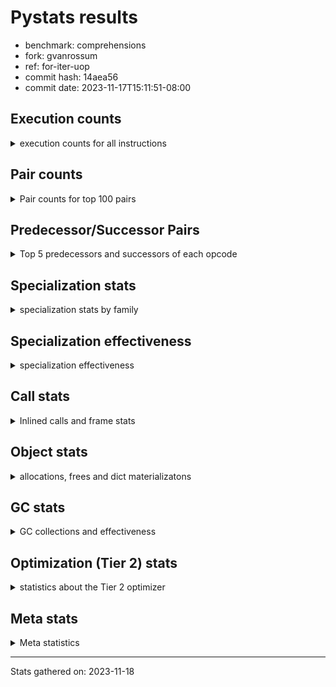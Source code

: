 
# Pystats results

- benchmark: comprehensions
- fork: gvanrossum
- ref: for-iter-uop
- commit hash: 14aea56
- commit date: 2023-11-17T15:11:51-08:00

## Execution counts

<details>
<summary> execution counts for all instructions </summary>

|Name | Count | Self | Cumulative | Miss ratio | 
|---|---:|---:|---:|---:|
| LOAD_FAST | 36,711,780 | 11.1% | 11.1% |  |
| ENTER_EXECUTOR | 36,374,720 | 11.0% | 22.2% |  |
| LOAD_ATTR_INSTANCE_VALUE | 26,217,740 | 8.0% | 30.2% |  |
| FOR_ITER_LIST | 15,734,920 | 4.8% | 34.9% |  |
| POP_JUMP_IF_TRUE | 15,401,140 | 4.7% | 39.6% |  |
| POP_JUMP_IF_FALSE | 14,418,020 | 4.4% | 44.0% |  |
| POP_TOP | 12,780,440 | 3.9% | 47.9% |  |
| RETURN_VALUE | 12,454,300 | 3.8% | 51.7% |  |
| LIST_APPEND | 12,453,660 | 3.8% | 55.4% |  |
| RESUME_CHECK | 11,145,000 | 3.4% | 58.8% |  |
| STORE_FAST | 10,167,680 | 3.1% | 61.9% |  |
| SWAP | 10,160,320 | 3.1% | 65.0% |  |
| INTERPRETER_EXIT | 9,830,700 | 3.0% | 68.0% |  |
| TO_BOOL_ALWAYS_TRUE | 9,571,180 | 2.9% | 70.9% | 38.5% |
| YIELD_VALUE | 9,503,200 | 2.9% | 73.8% |  |
| STORE_FAST_LOAD_FAST | 7,212,360 | 2.2% | 76.0% |  |
| LOAD_FAST_LOAD_FAST | 6,571,200 | 2.0% | 78.0% |  |
| BINARY_SUBSCR_DICT | 6,554,420 | 2.0% | 80.0% |  |
| TO_BOOL_BOOL | 6,554,300 | 2.0% | 81.9% |  |
| LOAD_GLOBAL_BUILTIN | 6,554,040 | 2.0% | 83.9% |  |
| MAP_ADD | 6,226,240 | 1.9% | 85.8% |  |
| CALL_LEN | 6,225,940 | 1.9% | 87.7% |  |
| TO_BOOL_NONE | 5,968,880 | 1.8% | 89.5% | 61.7% |
| RETURN_GENERATOR | 5,898,480 | 1.8% | 91.3% |  |
| BUILD_TUPLE | 5,898,480 | 1.8% | 93.1% |  |
| CALL_BUILTIN_O | 5,898,220 | 1.8% | 94.9% |  |
| GET_ITER | 2,296,960 | 0.7% | 95.6% |  |
| LOAD_FAST_AND_CLEAR | 2,294,880 | 0.7% | 96.3% |  |
| BUILD_LIST | 1,639,680 | 0.5% | 96.8% |  |
| CALL_PY_EXACT_ARGS | 1,312,220 | 0.4% | 97.2% |  |
| STORE_ATTR_INSTANCE_VALUE | 994,380 | 0.3% | 97.5% |  |
| LOAD_CONST | 990,000 | 0.3% | 97.8% |  |
| RETURN_CONST | 985,200 | 0.3% | 98.1% |  |
| LOAD_ATTR_METHOD_WITH_VALUES | 983,940 | 0.3% | 98.4% |  |
| LOAD_ATTR_METHOD_NO_DICT | 657,780 | 0.2% | 98.6% |  |
| COMPARE_OP_INT | 655,700 | 0.2% | 98.8% |  |
| BUILD_MAP | 655,360 | 0.2% | 99.0% |  |
| LOAD_GLOBAL_MODULE | 331,040 | 0.1% | 99.1% |  |
| LOAD_ATTR | 330,000 | 0.1% | 99.2% |  |
| EXIT_INIT_CHECK | 329,560 | 0.1% | 99.3% |  |
| CALL_ALLOC_AND_ENTER_INIT | 329,560 | 0.1% | 99.4% |  |
| BINARY_SUBSCR | 329,280 | 0.1% | 99.5% |  |
| COMPARE_OP | 328,720 | 0.1% | 99.6% |  |
| COPY | 328,320 | 0.1% | 99.7% |  |
| MAKE_FUNCTION | 328,240 | 0.1% | 99.8% |  |
| CALL_METHOD_DESCRIPTOR_FAST | 328,220 | 0.1% | 99.9% |  |
| CALL_METHOD_DESCRIPTOR_FAST_WITH_KEYWORDS | 327,660 | 0.1% | 100.0% |  |
| JUMP_BACKWARD | 5,140 | 0.0% | 100.0% |  |
| FOR_ITER_TUPLE | 2,840 | 0.0% | 100.0% |  |
| BINARY_OP_ADD_INT | 2,680 | 0.0% | 100.0% |  |
| CALL_LIST_APPEND | 1,900 | 0.0% | 100.0% |  |
| CALL | 940 | 0.0% | 100.0% |  |
| BUILD_SLICE | 800 | 0.0% | 100.0% |  |
| FOR_ITER_RANGE | 760 | 0.0% | 100.0% |  |
| LOAD_DEREF | 720 | 0.0% | 100.0% |  |
| FOR_ITER_GEN | 700 | 0.0% | 100.0% |  |
| LOAD_GLOBAL | 560 | 0.0% | 100.0% |  |
| FOR_ITER | 520 | 0.0% | 100.0% |  |
| PUSH_NULL | 400 | 0.0% | 100.0% |  |
| STORE_ATTR | 360 | 0.0% | 100.0% |  |
| COPY_FREE_VARS | 320 | 0.0% | 100.0% |  |
| END_FOR | 240 | 0.0% | 100.0% |  |
| MAKE_CELL | 240 | 0.0% | 100.0% |  |
| SET_FUNCTION_ATTRIBUTE | 240 | 0.0% | 100.0% |  |
| RESUME | 200 | 0.0% | 100.0% |  |
| LOAD_ATTR_MODULE | 180 | 0.0% | 100.0% |  |
| CALL_FUNCTION_EX | 160 | 0.0% | 100.0% |  |
| TO_BOOL | 120 | 0.0% | 100.0% |  |
| BINARY_OP | 120 | 0.0% | 100.0% |  |
| CALL_BUILTIN_CLASS | 120 | 0.0% | 100.0% |  |
| NOP | 80 | 0.0% | 100.0% |  |
| CALL_INTRINSIC_1 | 80 | 0.0% | 100.0% |  |
| LIST_EXTEND | 80 | 0.0% | 100.0% |  |
| BINARY_OP_SUBTRACT_FLOAT | 60 | 0.0% | 100.0% |  |


</details>

## Pair counts

<details>
<summary> Pair counts for top 100 pairs </summary>

|Pair | Count | Self | Cumulative | 
|---|---:|---:|---:|
| LOAD_FAST LOAD_ATTR_INSTANCE_VALUE | 19,662,460 | 6.0% | 6.0% |
| LIST_APPEND ENTER_EXECUTOR | 12,451,960 | 3.8% | 9.8% |
| POP_JUMP_IF_TRUE LOAD_FAST | 9,502,800 | 2.9% | 12.6% |
| YIELD_VALUE INTERPRETER_EXIT | 9,502,740 | 2.9% | 15.5% |
| LOAD_ATTR_INSTANCE_VALUE YIELD_VALUE | 9,502,700 | 2.9% | 18.4% |
| TO_BOOL_ALWAYS_TRUE POP_JUMP_IF_TRUE | 9,501,680 | 2.9% | 21.3% |
| ENTER_EXECUTOR FOR_ITER_LIST | 7,866,200 | 2.4% | 23.7% |
| ENTER_EXECUTOR POP_JUMP_IF_FALSE | 7,536,000 | 2.3% | 26.0% |
| FOR_ITER_LIST STORE_FAST_LOAD_FAST | 7,212,260 | 2.2% | 28.2% |
| RESUME_CHECK LOAD_FAST | 6,554,660 | 2.0% | 30.2% |
| TO_BOOL_BOOL POP_JUMP_IF_FALSE | 6,554,300 | 2.0% | 32.1% |
| LOAD_FAST_LOAD_FAST LOAD_ATTR_INSTANCE_VALUE | 6,226,160 | 1.9% | 34.0% |
| LOAD_ATTR_INSTANCE_VALUE BINARY_SUBSCR_DICT | 6,226,160 | 1.9% | 35.9% |
| RETURN_VALUE TO_BOOL_BOOL | 6,225,980 | 1.9% | 37.8% |
| SWAP STORE_FAST | 6,225,920 | 1.9% | 39.7% |
| FOR_ITER_LIST SWAP | 6,225,920 | 1.9% | 41.6% |
| MAP_ADD ENTER_EXECUTOR | 6,225,560 | 1.9% | 43.5% |
| TO_BOOL_NONE POP_JUMP_IF_TRUE | 5,899,360 | 1.8% | 45.3% |
| POP_TOP RESUME_CHECK | 5,898,460 | 1.8% | 47.1% |
| LOAD_FAST FOR_ITER_LIST | 5,898,460 | 1.8% | 48.9% |
| CACHE POP_TOP | 5,898,260 | 1.8% | 50.7% |
| BUILD_TUPLE LIST_APPEND | 5,898,240 | 1.8% | 52.4% |
| LOAD_FAST LIST_APPEND | 5,898,240 | 1.8% | 54.2% |
| POP_JUMP_IF_FALSE LOAD_FAST | 5,898,240 | 1.8% | 56.0% |
| STORE_FAST MAP_ADD | 5,898,240 | 1.8% | 57.8% |
| CALL_BUILTIN_O RETURN_VALUE | 5,898,220 | 1.8% | 59.6% |
| CALL_LEN LOAD_FAST | 5,898,220 | 1.8% | 61.4% |
| LOAD_ATTR_INSTANCE_VALUE BUILD_TUPLE | 5,898,220 | 1.8% | 63.2% |
| LOAD_GLOBAL_BUILTIN LOAD_FAST_LOAD_FAST | 5,898,220 | 1.8% | 65.0% |
| RETURN_GENERATOR CALL_BUILTIN_O | 5,898,200 | 1.8% | 66.8% |
| RETURN_VALUE LOAD_GLOBAL_BUILTIN | 5,898,200 | 1.8% | 68.6% |
| BINARY_SUBSCR_DICT CALL_LEN | 5,898,200 | 1.8% | 70.4% |
| POP_JUMP_IF_TRUE ENTER_EXECUTOR | 5,898,000 | 1.8% | 72.2% |
| ENTER_EXECUTOR TO_BOOL_ALWAYS_TRUE | 5,818,160 | 1.8% | 73.9% |
| ENTER_EXECUTOR ENTER_EXECUTOR | 5,571,360 | 1.7% | 75.6% |
| ENTER_EXECUTOR RETURN_GENERATOR | 5,570,240 | 1.7% | 77.3% |
| RESUME_CHECK POP_TOP | 3,932,620 | 1.2% | 78.5% |
| POP_TOP ENTER_EXECUTOR | 3,932,300 | 1.2% | 79.7% |
| POP_JUMP_IF_FALSE RETURN_VALUE | 3,932,160 | 1.2% | 80.9% |
| CACHE RESUME_CHECK | 3,932,140 | 1.2% | 82.1% |
| ENTER_EXECUTOR TO_BOOL_NONE | 3,684,040 | 1.1% | 83.2% |
| STORE_FAST_LOAD_FAST TO_BOOL_ALWAYS_TRUE | 3,683,500 | 1.1% | 84.3% |
| POP_TOP LOAD_FAST | 2,621,560 | 0.8% | 85.1% |
| STORE_FAST LOAD_FAST | 2,297,200 | 0.7% | 85.8% |
| POP_JUMP_IF_FALSE POP_TOP | 2,293,860 | 0.7% | 86.5% |
| LOAD_ATTR_INSTANCE_VALUE RETURN_VALUE | 2,293,840 | 0.7% | 87.2% |
| POP_JUMP_IF_FALSE ENTER_EXECUTOR | 2,293,080 | 0.7% | 87.9% |
| STORE_FAST_LOAD_FAST TO_BOOL_NONE | 2,215,320 | 0.7% | 88.6% |
| FOR_ITER_LIST STORE_FAST | 1,968,820 | 0.6% | 89.2% |
| GET_ITER LOAD_FAST_AND_CLEAR | 1,967,200 | 0.6% | 89.8% |
| LOAD_FAST_AND_CLEAR SWAP | 1,967,200 | 0.6% | 90.4% |
| SWAP FOR_ITER_LIST | 1,967,040 | 0.6% | 91.0% |
| LOAD_FAST GET_ITER | 1,966,480 | 0.6% | 91.6% |
| STORE_FAST STORE_FAST | 1,640,320 | 0.5% | 92.1% |
| BUILD_LIST SWAP | 1,311,840 | 0.4% | 92.5% |
| SWAP BUILD_LIST | 1,311,840 | 0.4% | 92.9% |
| CALL_PY_EXACT_ARGS RESUME_CHECK | 984,000 | 0.3% | 93.2% |
| LOAD_ATTR_INSTANCE_VALUE LOAD_FAST | 983,940 | 0.3% | 93.5% |
| LOAD_ATTR_METHOD_WITH_VALUES LOAD_FAST | 655,960 | 0.2% | 93.7% |
| LOAD_FAST CALL_PY_EXACT_ARGS | 655,920 | 0.2% | 93.9% |
| LOAD_FAST LOAD_ATTR_METHOD_WITH_VALUES | 655,600 | 0.2% | 94.1% |
| BUILD_MAP SWAP | 655,360 | 0.2% | 94.3% |
| SWAP BUILD_MAP | 655,360 | 0.2% | 94.5% |
| LOAD_FAST STORE_ATTR_INSTANCE_VALUE | 655,280 | 0.2% | 94.7% |
| LOAD_FAST_LOAD_FAST STORE_ATTR_INSTANCE_VALUE | 338,920 | 0.1% | 94.8% |
| LOAD_FAST LOAD_CONST | 331,520 | 0.1% | 94.9% |
| EXIT_INIT_CHECK RETURN_VALUE | 329,560 | 0.1% | 95.0% |
| RETURN_CONST EXIT_INIT_CHECK | 329,560 | 0.1% | 95.1% |
| CALL_ALLOC_AND_ENTER_INIT RESUME_CHECK | 329,560 | 0.1% | 95.2% |
| RESUME_CHECK LOAD_FAST_LOAD_FAST | 329,560 | 0.1% | 95.3% |
| STORE_ATTR_INSTANCE_VALUE RETURN_CONST | 329,560 | 0.1% | 95.4% |
| LOAD_FAST LOAD_ATTR_METHOD_NO_DICT | 329,520 | 0.1% | 95.5% |
| STORE_FAST_LOAD_FAST LOAD_ATTR_INSTANCE_VALUE | 328,860 | 0.1% | 95.6% |
| LOAD_GLOBAL_MODULE LOAD_ATTR | 328,360 | 0.1% | 95.7% |
| LOAD_ATTR COMPARE_OP | 328,340 | 0.1% | 95.8% |
| COMPARE_OP COPY | 328,320 | 0.1% | 95.9% |
| COPY TO_BOOL_BOOL | 328,280 | 0.1% | 96.0% |
| STORE_FAST_LOAD_FAST LOAD_ATTR_METHOD_WITH_VALUES | 328,280 | 0.1% | 96.1% |
| LOAD_ATTR_INSTANCE_VALUE LOAD_GLOBAL_MODULE | 328,280 | 0.1% | 96.2% |
| LOAD_CONST MAKE_FUNCTION | 328,240 | 0.1% | 96.3% |
| CALL_METHOD_DESCRIPTOR_FAST LIST_APPEND | 328,220 | 0.1% | 96.4% |
| LOAD_ATTR_METHOD_NO_DICT LOAD_FAST | 328,220 | 0.1% | 96.5% |
| GET_ITER CALL_PY_EXACT_ARGS | 328,200 | 0.1% | 96.6% |
| LOAD_FAST CALL_METHOD_DESCRIPTOR_FAST | 328,200 | 0.1% | 96.7% |
| STORE_FAST_LOAD_FAST LOAD_ATTR_METHOD_NO_DICT | 328,200 | 0.1% | 96.8% |
| LOAD_GLOBAL_BUILTIN LOAD_CONST | 328,040 | 0.1% | 96.9% |
| BINARY_SUBSCR BINARY_SUBSCR_DICT | 328,020 | 0.1% | 96.9% |
| MAKE_FUNCTION LOAD_FAST | 328,000 | 0.1% | 97.0% |
| LOAD_CONST BINARY_SUBSCR | 328,000 | 0.1% | 97.1% |
| LOAD_FAST MAP_ADD | 328,000 | 0.1% | 97.2% |
| STORE_FAST_LOAD_FAST LOAD_FAST | 328,000 | 0.1% | 97.3% |
| RESUME_CHECK LOAD_GLOBAL_BUILTIN | 328,000 | 0.1% | 97.4% |
| BINARY_SUBSCR_DICT LIST_APPEND | 327,980 | 0.1% | 97.5% |
| CALL_PY_EXACT_ARGS RETURN_GENERATOR | 327,980 | 0.1% | 97.6% |
| COMPARE_OP_INT LOAD_FAST | 327,980 | 0.1% | 97.7% |
| LOAD_ATTR_INSTANCE_VALUE GET_ITER | 327,980 | 0.1% | 97.8% |
| LOAD_ATTR_METHOD_WITH_VALUES LOAD_FAST_LOAD_FAST | 327,980 | 0.1% | 97.9% |
| BINARY_SUBSCR_DICT CALL_PY_EXACT_ARGS | 327,960 | 0.1% | 98.0% |
| LOAD_ATTR_INSTANCE_VALUE COMPARE_OP_INT | 327,960 | 0.1% | 98.1% |
| FOR_ITER_LIST RETURN_CONST | 327,920 | 0.1% | 98.2% |


</details>

## Predecessor/Successor Pairs

<details>
<summary> Top 5 predecessors and successors of each opcode </summary>

### CACHE

<details>
<summary> Successors and predecessors for CACHE </summary>

|Successors | Count | Percentage | 
|---|---:|---:|
| POP_TOP | 5,898,260 | 60.0% |
| RESUME_CHECK | 3,932,140 | 40.0% |
| MAKE_CELL | 240 | 0.0% |
| RESUME | 60 | 0.0% |


</details>

### BINARY_SUBSCR

<details>
<summary> Successors and predecessors for BINARY_SUBSCR </summary>

|Predecessors | Count | Percentage | 
|---|---:|---:|
| LOAD_CONST | 328,000 | 99.6% |
| BUILD_SLICE | 800 | 0.2% |
| BINARY_SUBSCR | 400 | 0.1% |
| LOAD_ATTR | 40 | 0.0% |
| LOAD_ATTR_INSTANCE_VALUE | 40 | 0.0% |

|Successors | Count | Percentage | 
|---|---:|---:|
| BINARY_SUBSCR_DICT | 328,020 | 99.6% |
| GET_ITER | 800 | 0.2% |
| BINARY_SUBSCR | 400 | 0.1% |
| CALL | 40 | 0.0% |
| LIST_APPEND | 20 | 0.0% |


</details>

### END_FOR

<details>
<summary> Successors and predecessors for END_FOR </summary>

|Predecessors | Count | Percentage | 
|---|---:|---:|
| RETURN_CONST | 240 | 100.0% |

|Successors | Count | Percentage | 
|---|---:|---:|
| JUMP_BACKWARD | 240 | 100.0% |


</details>

### EXIT_INIT_CHECK

<details>
<summary> Successors and predecessors for EXIT_INIT_CHECK </summary>

|Predecessors | Count | Percentage | 
|---|---:|---:|
| RETURN_CONST | 329,560 | 100.0% |

|Successors | Count | Percentage | 
|---|---:|---:|
| RETURN_VALUE | 329,560 | 100.0% |


</details>

### GET_ITER

<details>
<summary> Successors and predecessors for GET_ITER </summary>

|Predecessors | Count | Percentage | 
|---|---:|---:|
| LOAD_FAST | 1,966,480 | 85.6% |
| LOAD_ATTR_INSTANCE_VALUE | 327,980 | 14.3% |
| LOAD_CONST | 1,120 | 0.0% |
| BINARY_SUBSCR | 800 | 0.0% |
| LOAD_ATTR | 260 | 0.0% |

|Successors | Count | Percentage | 
|---|---:|---:|
| LOAD_FAST_AND_CLEAR | 1,967,200 | 85.6% |
| CALL_PY_EXACT_ARGS | 328,200 | 14.3% |
| FOR_ITER_TUPLE | 1,080 | 0.0% |
| FOR_ITER_GEN | 220 | 0.0% |
| FOR_ITER_RANGE | 120 | 0.0% |


</details>

### INTERPRETER_EXIT

<details>
<summary> Successors and predecessors for INTERPRETER_EXIT </summary>

|Predecessors | Count | Percentage | 
|---|---:|---:|
| YIELD_VALUE | 9,502,740 | 96.7% |
| RETURN_CONST | 327,720 | 3.3% |
| RETURN_VALUE | 240 | 0.0% |


</details>

### MAKE_FUNCTION

<details>
<summary> Successors and predecessors for MAKE_FUNCTION </summary>

|Predecessors | Count | Percentage | 
|---|---:|---:|
| LOAD_CONST | 328,240 | 100.0% |

|Successors | Count | Percentage | 
|---|---:|---:|
| LOAD_FAST | 328,000 | 99.9% |
| SET_FUNCTION_ATTRIBUTE | 240 | 0.1% |


</details>

### NOP

<details>
<summary> Successors and predecessors for NOP </summary>

|Predecessors | Count | Percentage | 
|---|---:|---:|
| POP_TOP | 80 | 100.0% |

|Successors | Count | Percentage | 
|---|---:|---:|
| LOAD_DEREF | 80 | 100.0% |


</details>

### POP_TOP

<details>
<summary> Successors and predecessors for POP_TOP </summary>

|Predecessors | Count | Percentage | 
|---|---:|---:|
| CACHE | 5,898,260 | 46.2% |
| RESUME_CHECK | 3,932,620 | 30.8% |
| POP_JUMP_IF_FALSE | 2,293,860 | 17.9% |
| RETURN_CONST | 327,680 | 2.6% |
| CALL_METHOD_DESCRIPTOR_FAST_WITH_KEYWORDS | 327,660 | 2.6% |

|Successors | Count | Percentage | 
|---|---:|---:|
| RESUME_CHECK | 5,898,460 | 46.2% |
| ENTER_EXECUTOR | 3,932,300 | 30.8% |
| LOAD_FAST | 2,621,560 | 20.5% |
| RETURN_CONST | 327,680 | 2.6% |
| JUMP_BACKWARD | 340 | 0.0% |


</details>

### PUSH_NULL

<details>
<summary> Successors and predecessors for PUSH_NULL </summary>

|Predecessors | Count | Percentage | 
|---|---:|---:|
| LOAD_ATTR_MODULE | 180 | 45.0% |
| LOAD_DEREF | 160 | 40.0% |
| LOAD_ATTR | 60 | 15.0% |

|Successors | Count | Percentage | 
|---|---:|---:|
| CALL | 240 | 60.0% |
| LOAD_FAST | 160 | 40.0% |


</details>

### RETURN_GENERATOR

<details>
<summary> Successors and predecessors for RETURN_GENERATOR </summary>

|Predecessors | Count | Percentage | 
|---|---:|---:|
| ENTER_EXECUTOR | 5,570,240 | 94.4% |
| CALL_PY_EXACT_ARGS | 327,980 | 5.6% |
| COPY_FREE_VARS | 240 | 0.0% |
| CALL | 20 | 0.0% |

|Successors | Count | Percentage | 
|---|---:|---:|
| CALL_BUILTIN_O | 5,898,200 | 100.0% |
| RETURN_VALUE | 240 | 0.0% |
| CALL | 40 | 0.0% |


</details>

### RETURN_VALUE

<details>
<summary> Successors and predecessors for RETURN_VALUE </summary>

|Predecessors | Count | Percentage | 
|---|---:|---:|
| CALL_BUILTIN_O | 5,898,220 | 47.4% |
| POP_JUMP_IF_FALSE | 3,932,160 | 31.6% |
| LOAD_ATTR_INSTANCE_VALUE | 2,293,840 | 18.4% |
| EXIT_INIT_CHECK | 329,560 | 2.6% |
| RETURN_GENERATOR | 240 | 0.0% |

|Successors | Count | Percentage | 
|---|---:|---:|
| TO_BOOL_BOOL | 6,225,980 | 50.0% |
| LOAD_GLOBAL_BUILTIN | 5,898,200 | 47.4% |
| STORE_FAST | 327,740 | 2.6% |
| CALL_LIST_APPEND | 1,880 | 0.0% |
| INTERPRETER_EXIT | 240 | 0.0% |


</details>

### TO_BOOL

<details>
<summary> Successors and predecessors for TO_BOOL </summary>

|Predecessors | Count | Percentage | 
|---|---:|---:|
| RETURN_VALUE | 40 | 33.3% |
| COPY | 40 | 33.3% |
| STORE_FAST_LOAD_FAST | 40 | 33.3% |

|Successors | Count | Percentage | 
|---|---:|---:|
| POP_JUMP_IF_FALSE | 40 | 33.3% |
| TO_BOOL_BOOL | 40 | 33.3% |
| POP_JUMP_IF_TRUE | 20 | 16.7% |
| TO_BOOL_NONE | 20 | 16.7% |


</details>

### BINARY_OP

<details>
<summary> Successors and predecessors for BINARY_OP </summary>

|Predecessors | Count | Percentage | 
|---|---:|---:|
| LOAD_CONST | 80 | 66.7% |
| LOAD_FAST | 40 | 33.3% |

|Successors | Count | Percentage | 
|---|---:|---:|
| BINARY_OP_ADD_INT | 40 | 33.3% |
| RETURN_VALUE | 20 | 16.7% |
| BUILD_SLICE | 20 | 16.7% |
| STORE_FAST | 20 | 16.7% |
| BINARY_OP_SUBTRACT_FLOAT | 20 | 16.7% |


</details>

### BUILD_LIST

<details>
<summary> Successors and predecessors for BUILD_LIST </summary>

|Predecessors | Count | Percentage | 
|---|---:|---:|
| SWAP | 1,311,840 | 80.0% |
| STORE_ATTR_INSTANCE_VALUE | 327,660 | 20.0% |
| LOAD_FAST | 80 | 0.0% |
| STORE_FAST | 80 | 0.0% |
| STORE_ATTR | 20 | 0.0% |

|Successors | Count | Percentage | 
|---|---:|---:|
| SWAP | 1,311,840 | 80.0% |
| LOAD_FAST | 327,680 | 20.0% |
| LOAD_DEREF | 80 | 0.0% |
| STORE_FAST | 80 | 0.0% |


</details>

### BUILD_MAP

<details>
<summary> Successors and predecessors for BUILD_MAP </summary>

|Predecessors | Count | Percentage | 
|---|---:|---:|
| SWAP | 655,360 | 100.0% |

|Successors | Count | Percentage | 
|---|---:|---:|
| SWAP | 655,360 | 100.0% |


</details>

### BUILD_SLICE

<details>
<summary> Successors and predecessors for BUILD_SLICE </summary>

|Predecessors | Count | Percentage | 
|---|---:|---:|
| BINARY_OP_ADD_INT | 780 | 97.5% |
| BINARY_OP | 20 | 2.5% |

|Successors | Count | Percentage | 
|---|---:|---:|
| BINARY_SUBSCR | 800 | 100.0% |


</details>

### BUILD_TUPLE

<details>
<summary> Successors and predecessors for BUILD_TUPLE </summary>

|Predecessors | Count | Percentage | 
|---|---:|---:|
| LOAD_ATTR_INSTANCE_VALUE | 5,898,220 | 100.0% |
| LOAD_FAST | 240 | 0.0% |
| LOAD_ATTR | 20 | 0.0% |

|Successors | Count | Percentage | 
|---|---:|---:|
| LIST_APPEND | 5,898,240 | 100.0% |
| LOAD_CONST | 240 | 0.0% |


</details>

### CALL

<details>
<summary> Successors and predecessors for CALL </summary>

|Predecessors | Count | Percentage | 
|---|---:|---:|
| PUSH_NULL | 240 | 25.5% |
| LOAD_FAST | 240 | 25.5% |
| CALL | 80 | 8.5% |
| BINARY_SUBSCR | 40 | 4.3% |
| GET_ITER | 40 | 4.3% |

|Successors | Count | Percentage | 
|---|---:|---:|
| POP_TOP | 120 | 12.8% |
| STORE_FAST | 120 | 12.8% |
| LOAD_FAST | 100 | 10.6% |
| CALL_PY_EXACT_ARGS | 100 | 10.6% |
| CALL | 80 | 8.5% |


</details>

### CALL_FUNCTION_EX

<details>
<summary> Successors and predecessors for CALL_FUNCTION_EX </summary>

|Predecessors | Count | Percentage | 
|---|---:|---:|
| CALL_INTRINSIC_1 | 80 | 50.0% |
| LOAD_FAST | 80 | 50.0% |

|Successors | Count | Percentage | 
|---|---:|---:|
| COPY_FREE_VARS | 80 | 50.0% |
| RESUME_CHECK | 60 | 37.5% |
| RESUME | 20 | 12.5% |


</details>

### CALL_INTRINSIC_1

<details>
<summary> Successors and predecessors for CALL_INTRINSIC_1 </summary>

|Predecessors | Count | Percentage | 
|---|---:|---:|
| LIST_EXTEND | 80 | 100.0% |

|Successors | Count | Percentage | 
|---|---:|---:|
| CALL_FUNCTION_EX | 80 | 100.0% |


</details>

### COMPARE_OP

<details>
<summary> Successors and predecessors for COMPARE_OP </summary>

|Predecessors | Count | Percentage | 
|---|---:|---:|
| LOAD_ATTR | 328,340 | 99.9% |
| COMPARE_OP | 280 | 0.1% |
| LOAD_CONST | 80 | 0.0% |
| LOAD_ATTR_INSTANCE_VALUE | 20 | 0.0% |

|Successors | Count | Percentage | 
|---|---:|---:|
| COPY | 328,320 | 99.9% |
| COMPARE_OP | 280 | 0.1% |
| COMPARE_OP_INT | 60 | 0.0% |
| LOAD_FAST | 20 | 0.0% |
| POP_JUMP_IF_FALSE | 20 | 0.0% |


</details>

### COPY

<details>
<summary> Successors and predecessors for COPY </summary>

|Predecessors | Count | Percentage | 
|---|---:|---:|
| COMPARE_OP | 328,320 | 100.0% |

|Successors | Count | Percentage | 
|---|---:|---:|
| TO_BOOL_BOOL | 328,280 | 100.0% |
| TO_BOOL | 40 | 0.0% |


</details>

### COPY_FREE_VARS

<details>
<summary> Successors and predecessors for COPY_FREE_VARS </summary>

|Predecessors | Count | Percentage | 
|---|---:|---:|
| CALL_PY_EXACT_ARGS | 240 | 75.0% |
| CALL_FUNCTION_EX | 80 | 25.0% |

|Successors | Count | Percentage | 
|---|---:|---:|
| RETURN_GENERATOR | 240 | 75.0% |
| RESUME_CHECK | 60 | 18.8% |
| RESUME | 20 | 6.2% |


</details>

### ENTER_EXECUTOR

<details>
<summary> Successors and predecessors for ENTER_EXECUTOR </summary>

|Predecessors | Count | Percentage | 
|---|---:|---:|
| LIST_APPEND | 12,451,960 | 34.2% |
| MAP_ADD | 6,225,560 | 17.1% |
| POP_JUMP_IF_TRUE | 5,898,000 | 16.2% |
| ENTER_EXECUTOR | 5,571,360 | 15.3% |
| POP_TOP | 3,932,300 | 10.8% |

|Successors | Count | Percentage | 
|---|---:|---:|
| FOR_ITER_LIST | 7,866,200 | 21.6% |
| POP_JUMP_IF_FALSE | 7,536,000 | 20.7% |
| TO_BOOL_ALWAYS_TRUE | 5,818,160 | 16.0% |
| ENTER_EXECUTOR | 5,571,360 | 15.3% |
| RETURN_GENERATOR | 5,570,240 | 15.3% |


</details>

### FOR_ITER

<details>
<summary> Successors and predecessors for FOR_ITER </summary>

|Predecessors | Count | Percentage | 
|---|---:|---:|
| JUMP_BACKWARD | 240 | 46.2% |
| SWAP | 160 | 30.8% |
| GET_ITER | 100 | 19.2% |
| LOAD_FAST | 20 | 3.8% |

|Successors | Count | Percentage | 
|---|---:|---:|
| STORE_FAST | 160 | 30.8% |
| FOR_ITER_LIST | 160 | 30.8% |
| STORE_FAST_LOAD_FAST | 100 | 19.2% |
| FOR_ITER_RANGE | 40 | 7.7% |
| FOR_ITER_TUPLE | 40 | 7.7% |


</details>

### JUMP_BACKWARD

<details>
<summary> Successors and predecessors for JUMP_BACKWARD </summary>

|Predecessors | Count | Percentage | 
|---|---:|---:|
| LIST_APPEND | 1,700 | 33.1% |
| FOR_ITER_TUPLE | 820 | 16.0% |
| MAP_ADD | 680 | 13.2% |
| POP_JUMP_IF_FALSE | 680 | 13.2% |
| POP_TOP | 340 | 6.6% |

|Successors | Count | Percentage | 
|---|---:|---:|
| FOR_ITER_LIST | 3,060 | 59.5% |
| FOR_ITER_TUPLE | 600 | 11.7% |
| FOR_ITER_RANGE | 520 | 10.1% |
| FOR_ITER_GEN | 460 | 8.9% |
| ENTER_EXECUTOR | 260 | 5.1% |


</details>

### LIST_APPEND

<details>
<summary> Successors and predecessors for LIST_APPEND </summary>

|Predecessors | Count | Percentage | 
|---|---:|---:|
| BUILD_TUPLE | 5,898,240 | 47.4% |
| LOAD_FAST | 5,898,240 | 47.4% |
| CALL_METHOD_DESCRIPTOR_FAST | 328,220 | 2.6% |
| BINARY_SUBSCR_DICT | 327,980 | 2.6% |
| LOAD_ATTR_INSTANCE_VALUE | 920 | 0.0% |

|Successors | Count | Percentage | 
|---|---:|---:|
| ENTER_EXECUTOR | 12,451,960 | 100.0% |
| JUMP_BACKWARD | 1,700 | 0.0% |


</details>

### LIST_EXTEND

<details>
<summary> Successors and predecessors for LIST_EXTEND </summary>

|Predecessors | Count | Percentage | 
|---|---:|---:|
| LOAD_DEREF | 80 | 100.0% |

|Successors | Count | Percentage | 
|---|---:|---:|
| CALL_INTRINSIC_1 | 80 | 100.0% |


</details>

### LOAD_ATTR

<details>
<summary> Successors and predecessors for LOAD_ATTR </summary>

|Predecessors | Count | Percentage | 
|---|---:|---:|
| LOAD_GLOBAL_MODULE | 328,360 | 99.5% |
| LOAD_FAST | 520 | 0.2% |
| LOAD_DEREF | 480 | 0.1% |
| LOAD_ATTR | 320 | 0.1% |
| STORE_FAST_LOAD_FAST | 160 | 0.0% |

|Successors | Count | Percentage | 
|---|---:|---:|
| COMPARE_OP | 328,340 | 99.5% |
| LOAD_FAST | 360 | 0.1% |
| LOAD_ATTR | 320 | 0.1% |
| GET_ITER | 260 | 0.1% |
| LOAD_ATTR_INSTANCE_VALUE | 260 | 0.1% |


</details>

### LOAD_CONST

<details>
<summary> Successors and predecessors for LOAD_CONST </summary>

|Predecessors | Count | Percentage | 
|---|---:|---:|
| LOAD_FAST | 331,520 | 33.5% |
| LOAD_GLOBAL_BUILTIN | 328,040 | 33.1% |
| CALL_LEN | 327,720 | 33.1% |
| STORE_FAST | 1,120 | 0.1% |
| LOAD_CONST | 800 | 0.1% |

|Successors | Count | Percentage | 
|---|---:|---:|
| MAKE_FUNCTION | 328,240 | 33.2% |
| BINARY_SUBSCR | 328,000 | 33.1% |
| COMPARE_OP_INT | 327,680 | 33.1% |
| BINARY_OP_ADD_INT | 2,640 | 0.3% |
| LOAD_FAST | 1,200 | 0.1% |


</details>

### LOAD_DEREF

<details>
<summary> Successors and predecessors for LOAD_DEREF </summary>

|Predecessors | Count | Percentage | 
|---|---:|---:|
| SET_FUNCTION_ATTRIBUTE | 240 | 33.3% |
| STORE_FAST | 240 | 33.3% |
| NOP | 80 | 11.1% |
| BUILD_LIST | 80 | 11.1% |
| RESUME_CHECK | 60 | 8.3% |

|Successors | Count | Percentage | 
|---|---:|---:|
| LOAD_ATTR | 480 | 66.7% |
| PUSH_NULL | 160 | 22.2% |
| LIST_EXTEND | 80 | 11.1% |


</details>

### LOAD_FAST

<details>
<summary> Successors and predecessors for LOAD_FAST </summary>

|Predecessors | Count | Percentage | 
|---|---:|---:|
| POP_JUMP_IF_TRUE | 9,502,800 | 25.9% |
| RESUME_CHECK | 6,554,660 | 17.9% |
| POP_JUMP_IF_FALSE | 5,898,240 | 16.1% |
| CALL_LEN | 5,898,220 | 16.1% |
| POP_TOP | 2,621,560 | 7.1% |

|Successors | Count | Percentage | 
|---|---:|---:|
| LOAD_ATTR_INSTANCE_VALUE | 19,662,460 | 53.6% |
| FOR_ITER_LIST | 5,898,460 | 16.1% |
| LIST_APPEND | 5,898,240 | 16.1% |
| GET_ITER | 1,966,480 | 5.4% |
| CALL_PY_EXACT_ARGS | 655,920 | 1.8% |


</details>

### LOAD_FAST_AND_CLEAR

<details>
<summary> Successors and predecessors for LOAD_FAST_AND_CLEAR </summary>

|Predecessors | Count | Percentage | 
|---|---:|---:|
| GET_ITER | 1,967,200 | 85.7% |
| LOAD_FAST_AND_CLEAR | 327,680 | 14.3% |

|Successors | Count | Percentage | 
|---|---:|---:|
| SWAP | 1,967,200 | 85.7% |
| LOAD_FAST_AND_CLEAR | 327,680 | 14.3% |


</details>

### LOAD_FAST_LOAD_FAST

<details>
<summary> Successors and predecessors for LOAD_FAST_LOAD_FAST </summary>

|Predecessors | Count | Percentage | 
|---|---:|---:|
| LOAD_GLOBAL_BUILTIN | 5,898,220 | 89.8% |
| RESUME_CHECK | 329,560 | 5.0% |
| LOAD_ATTR_METHOD_WITH_VALUES | 327,980 | 5.0% |
| STORE_ATTR_INSTANCE_VALUE | 9,500 | 0.1% |
| LOAD_FAST_LOAD_FAST | 3,840 | 0.1% |

|Successors | Count | Percentage | 
|---|---:|---:|
| LOAD_ATTR_INSTANCE_VALUE | 6,226,160 | 94.7% |
| STORE_ATTR_INSTANCE_VALUE | 338,920 | 5.2% |
| LOAD_FAST_LOAD_FAST | 3,840 | 0.1% |
| CALL_ALLOC_AND_ENTER_INIT | 1,880 | 0.0% |
| STORE_ATTR | 280 | 0.0% |


</details>

### LOAD_GLOBAL

<details>
<summary> Successors and predecessors for LOAD_GLOBAL </summary>

|Predecessors | Count | Percentage | 
|---|---:|---:|
| STORE_FAST | 240 | 42.9% |
| RETURN_VALUE | 80 | 14.3% |
| FOR_ITER_RANGE | 80 | 14.3% |
| LOAD_ATTR | 40 | 7.1% |
| RESUME | 40 | 7.1% |

|Successors | Count | Percentage | 
|---|---:|---:|
| LOAD_GLOBAL_MODULE | 160 | 28.6% |
| LOAD_GLOBAL_BUILTIN | 120 | 21.4% |
| LOAD_ATTR | 80 | 14.3% |
| LOAD_CONST | 60 | 10.7% |
| LOAD_FAST | 60 | 10.7% |


</details>

### MAKE_CELL

<details>
<summary> Successors and predecessors for MAKE_CELL </summary>

|Predecessors | Count | Percentage | 
|---|---:|---:|
| CACHE | 240 | 100.0% |

|Successors | Count | Percentage | 
|---|---:|---:|
| RESUME_CHECK | 240 | 100.0% |


</details>

### MAP_ADD

<details>
<summary> Successors and predecessors for MAP_ADD </summary>

|Predecessors | Count | Percentage | 
|---|---:|---:|
| STORE_FAST | 5,898,240 | 94.7% |
| LOAD_FAST | 328,000 | 5.3% |

|Successors | Count | Percentage | 
|---|---:|---:|
| ENTER_EXECUTOR | 6,225,560 | 100.0% |
| JUMP_BACKWARD | 680 | 0.0% |


</details>

### POP_JUMP_IF_FALSE

<details>
<summary> Successors and predecessors for POP_JUMP_IF_FALSE </summary>

|Predecessors | Count | Percentage | 
|---|---:|---:|
| ENTER_EXECUTOR | 7,536,000 | 52.3% |
| TO_BOOL_BOOL | 6,554,300 | 45.5% |
| COMPARE_OP_INT | 327,660 | 2.3% |
| TO_BOOL | 40 | 0.0% |
| COMPARE_OP | 20 | 0.0% |

|Successors | Count | Percentage | 
|---|---:|---:|
| LOAD_FAST | 5,898,240 | 40.9% |
| RETURN_VALUE | 3,932,160 | 27.3% |
| POP_TOP | 2,293,860 | 15.9% |
| ENTER_EXECUTOR | 2,293,080 | 15.9% |
| JUMP_BACKWARD | 680 | 0.0% |


</details>

### POP_JUMP_IF_TRUE

<details>
<summary> Successors and predecessors for POP_JUMP_IF_TRUE </summary>

|Predecessors | Count | Percentage | 
|---|---:|---:|
| TO_BOOL_ALWAYS_TRUE | 9,501,680 | 61.7% |
| TO_BOOL_NONE | 5,899,360 | 38.3% |
| COMPARE_OP_INT | 60 | 0.0% |
| TO_BOOL | 20 | 0.0% |
| COMPARE_OP | 20 | 0.0% |

|Successors | Count | Percentage | 
|---|---:|---:|
| LOAD_FAST | 9,502,800 | 61.7% |
| ENTER_EXECUTOR | 5,898,000 | 38.3% |
| JUMP_BACKWARD | 340 | 0.0% |


</details>

### RETURN_CONST

<details>
<summary> Successors and predecessors for RETURN_CONST </summary>

|Predecessors | Count | Percentage | 
|---|---:|---:|
| STORE_ATTR_INSTANCE_VALUE | 329,560 | 33.5% |
| FOR_ITER_LIST | 327,920 | 33.3% |
| POP_TOP | 327,680 | 33.3% |
| STORE_ATTR | 40 | 0.0% |

|Successors | Count | Percentage | 
|---|---:|---:|
| EXIT_INIT_CHECK | 329,560 | 33.5% |
| INTERPRETER_EXIT | 327,720 | 33.3% |
| POP_TOP | 327,680 | 33.3% |
| END_FOR | 240 | 0.0% |


</details>

### SET_FUNCTION_ATTRIBUTE

<details>
<summary> Successors and predecessors for SET_FUNCTION_ATTRIBUTE </summary>

|Predecessors | Count | Percentage | 
|---|---:|---:|
| MAKE_FUNCTION | 240 | 100.0% |

|Successors | Count | Percentage | 
|---|---:|---:|
| LOAD_DEREF | 240 | 100.0% |


</details>

### STORE_ATTR

<details>
<summary> Successors and predecessors for STORE_ATTR </summary>

|Predecessors | Count | Percentage | 
|---|---:|---:|
| LOAD_FAST_LOAD_FAST | 280 | 77.8% |
| LOAD_FAST | 80 | 22.2% |

|Successors | Count | Percentage | 
|---|---:|---:|
| STORE_ATTR_INSTANCE_VALUE | 180 | 50.0% |
| LOAD_FAST_LOAD_FAST | 100 | 27.8% |
| RETURN_CONST | 40 | 11.1% |
| BUILD_LIST | 20 | 5.6% |
| LOAD_FAST | 20 | 5.6% |


</details>

### STORE_FAST

<details>
<summary> Successors and predecessors for STORE_FAST </summary>

|Predecessors | Count | Percentage | 
|---|---:|---:|
| SWAP | 6,225,920 | 61.2% |
| FOR_ITER_LIST | 1,968,820 | 19.4% |
| STORE_FAST | 1,640,320 | 16.1% |
| RETURN_VALUE | 327,740 | 3.2% |
| BINARY_OP_ADD_INT | 1,900 | 0.0% |

|Successors | Count | Percentage | 
|---|---:|---:|
| MAP_ADD | 5,898,240 | 58.0% |
| LOAD_FAST | 2,297,200 | 22.6% |
| STORE_FAST | 1,640,320 | 16.1% |
| LOAD_GLOBAL_BUILTIN | 327,680 | 3.2% |
| ENTER_EXECUTOR | 1,580 | 0.0% |


</details>

### STORE_FAST_LOAD_FAST

<details>
<summary> Successors and predecessors for STORE_FAST_LOAD_FAST </summary>

|Predecessors | Count | Percentage | 
|---|---:|---:|
| FOR_ITER_LIST | 7,212,260 | 100.0% |
| FOR_ITER | 100 | 0.0% |

|Successors | Count | Percentage | 
|---|---:|---:|
| TO_BOOL_ALWAYS_TRUE | 3,683,500 | 51.1% |
| TO_BOOL_NONE | 2,215,320 | 30.7% |
| LOAD_ATTR_INSTANCE_VALUE | 328,860 | 4.6% |
| LOAD_ATTR_METHOD_WITH_VALUES | 328,280 | 4.6% |
| LOAD_ATTR_METHOD_NO_DICT | 328,200 | 4.6% |


</details>

### SWAP

<details>
<summary> Successors and predecessors for SWAP </summary>

|Predecessors | Count | Percentage | 
|---|---:|---:|
| FOR_ITER_LIST | 6,225,920 | 61.3% |
| LOAD_FAST_AND_CLEAR | 1,967,200 | 19.4% |
| BUILD_LIST | 1,311,840 | 12.9% |
| BUILD_MAP | 655,360 | 6.5% |

|Successors | Count | Percentage | 
|---|---:|---:|
| STORE_FAST | 6,225,920 | 61.3% |
| FOR_ITER_LIST | 1,967,040 | 19.4% |
| BUILD_LIST | 1,311,840 | 12.9% |
| BUILD_MAP | 655,360 | 6.5% |
| FOR_ITER | 160 | 0.0% |


</details>

### YIELD_VALUE

<details>
<summary> Successors and predecessors for YIELD_VALUE </summary>

|Predecessors | Count | Percentage | 
|---|---:|---:|
| LOAD_ATTR_INSTANCE_VALUE | 9,502,700 | 100.0% |
| ENTER_EXECUTOR | 240 | 0.0% |
| BINARY_SUBSCR_DICT | 240 | 0.0% |
| LOAD_ATTR | 20 | 0.0% |

|Successors | Count | Percentage | 
|---|---:|---:|
| INTERPRETER_EXIT | 9,502,740 | 100.0% |
| STORE_FAST | 460 | 0.0% |


</details>

### RESUME

<details>
<summary> Successors and predecessors for RESUME </summary>

|Predecessors | Count | Percentage | 
|---|---:|---:|
| CALL | 80 | 40.0% |
| CACHE | 60 | 30.0% |
| POP_TOP | 20 | 10.0% |
| CALL_FUNCTION_EX | 20 | 10.0% |
| COPY_FREE_VARS | 20 | 10.0% |

|Successors | Count | Percentage | 
|---|---:|---:|
| LOAD_FAST | 60 | 30.0% |
| LOAD_FAST_LOAD_FAST | 40 | 20.0% |
| LOAD_GLOBAL | 40 | 20.0% |
| POP_TOP | 20 | 10.0% |
| LOAD_CONST | 20 | 10.0% |


</details>

### BINARY_OP_ADD_INT

<details>
<summary> Successors and predecessors for BINARY_OP_ADD_INT </summary>

|Predecessors | Count | Percentage | 
|---|---:|---:|
| LOAD_CONST | 2,640 | 98.5% |
| BINARY_OP | 40 | 1.5% |

|Successors | Count | Percentage | 
|---|---:|---:|
| STORE_FAST | 1,900 | 70.9% |
| BUILD_SLICE | 780 | 29.1% |


</details>

### BINARY_OP_SUBTRACT_FLOAT

<details>
<summary> Successors and predecessors for BINARY_OP_SUBTRACT_FLOAT </summary>

|Predecessors | Count | Percentage | 
|---|---:|---:|
| LOAD_FAST | 40 | 66.7% |
| BINARY_OP | 20 | 33.3% |

|Successors | Count | Percentage | 
|---|---:|---:|
| RETURN_VALUE | 60 | 100.0% |


</details>

### BINARY_SUBSCR_DICT

<details>
<summary> Successors and predecessors for BINARY_SUBSCR_DICT </summary>

|Predecessors | Count | Percentage | 
|---|---:|---:|
| LOAD_ATTR_INSTANCE_VALUE | 6,226,160 | 95.0% |
| BINARY_SUBSCR | 328,020 | 5.0% |
| LOAD_FAST | 240 | 0.0% |

|Successors | Count | Percentage | 
|---|---:|---:|
| CALL_LEN | 5,898,200 | 90.0% |
| LIST_APPEND | 327,980 | 5.0% |
| CALL_PY_EXACT_ARGS | 327,960 | 5.0% |
| YIELD_VALUE | 240 | 0.0% |
| CALL | 40 | 0.0% |


</details>

### CALL_ALLOC_AND_ENTER_INIT

<details>
<summary> Successors and predecessors for CALL_ALLOC_AND_ENTER_INIT </summary>

|Predecessors | Count | Percentage | 
|---|---:|---:|
| ENTER_EXECUTOR | 327,280 | 99.3% |
| LOAD_FAST_LOAD_FAST | 1,880 | 0.6% |
| LOAD_FAST | 360 | 0.1% |
| CALL | 40 | 0.0% |

|Successors | Count | Percentage | 
|---|---:|---:|
| RESUME_CHECK | 329,560 | 100.0% |


</details>

### CALL_BUILTIN_CLASS

<details>
<summary> Successors and predecessors for CALL_BUILTIN_CLASS </summary>

|Predecessors | Count | Percentage | 
|---|---:|---:|
| CALL | 40 | 33.3% |
| LOAD_CONST | 40 | 33.3% |
| LOAD_FAST | 40 | 33.3% |

|Successors | Count | Percentage | 
|---|---:|---:|
| GET_ITER | 60 | 50.0% |
| STORE_FAST | 60 | 50.0% |


</details>

### CALL_BUILTIN_O

<details>
<summary> Successors and predecessors for CALL_BUILTIN_O </summary>

|Predecessors | Count | Percentage | 
|---|---:|---:|
| RETURN_GENERATOR | 5,898,200 | 100.0% |
| CALL | 20 | 0.0% |

|Successors | Count | Percentage | 
|---|---:|---:|
| RETURN_VALUE | 5,898,220 | 100.0% |


</details>

### CALL_LEN

<details>
<summary> Successors and predecessors for CALL_LEN </summary>

|Predecessors | Count | Percentage | 
|---|---:|---:|
| BINARY_SUBSCR_DICT | 5,898,200 | 94.7% |
| LOAD_ATTR_INSTANCE_VALUE | 327,640 | 5.3% |
| CALL | 60 | 0.0% |
| LOAD_FAST | 40 | 0.0% |

|Successors | Count | Percentage | 
|---|---:|---:|
| LOAD_FAST | 5,898,220 | 94.7% |
| LOAD_CONST | 327,720 | 5.3% |


</details>

### CALL_LIST_APPEND

<details>
<summary> Successors and predecessors for CALL_LIST_APPEND </summary>

|Predecessors | Count | Percentage | 
|---|---:|---:|
| RETURN_VALUE | 1,880 | 98.9% |
| CALL | 20 | 1.1% |

|Successors | Count | Percentage | 
|---|---:|---:|
| LOAD_FAST | 1,900 | 100.0% |


</details>

### CALL_METHOD_DESCRIPTOR_FAST

<details>
<summary> Successors and predecessors for CALL_METHOD_DESCRIPTOR_FAST </summary>

|Predecessors | Count | Percentage | 
|---|---:|---:|
| LOAD_FAST | 328,200 | 100.0% |
| CALL | 20 | 0.0% |

|Successors | Count | Percentage | 
|---|---:|---:|
| LIST_APPEND | 328,220 | 100.0% |


</details>

### CALL_METHOD_DESCRIPTOR_FAST_WITH_KEYWORDS

<details>
<summary> Successors and predecessors for CALL_METHOD_DESCRIPTOR_FAST_WITH_KEYWORDS </summary>

|Predecessors | Count | Percentage | 
|---|---:|---:|
| LOAD_ATTR_METHOD_NO_DICT | 327,640 | 100.0% |
| CALL | 20 | 0.0% |

|Successors | Count | Percentage | 
|---|---:|---:|
| POP_TOP | 327,660 | 100.0% |


</details>

### CALL_PY_EXACT_ARGS

<details>
<summary> Successors and predecessors for CALL_PY_EXACT_ARGS </summary>

|Predecessors | Count | Percentage | 
|---|---:|---:|
| LOAD_FAST | 655,920 | 50.0% |
| GET_ITER | 328,200 | 25.0% |
| BINARY_SUBSCR_DICT | 327,960 | 25.0% |
| CALL | 100 | 0.0% |
| LOAD_GLOBAL_MODULE | 40 | 0.0% |

|Successors | Count | Percentage | 
|---|---:|---:|
| RESUME_CHECK | 984,000 | 75.0% |
| RETURN_GENERATOR | 327,980 | 25.0% |
| COPY_FREE_VARS | 240 | 0.0% |


</details>

### COMPARE_OP_INT

<details>
<summary> Successors and predecessors for COMPARE_OP_INT </summary>

|Predecessors | Count | Percentage | 
|---|---:|---:|
| LOAD_ATTR_INSTANCE_VALUE | 327,960 | 50.0% |
| LOAD_CONST | 327,680 | 50.0% |
| COMPARE_OP | 60 | 0.0% |

|Successors | Count | Percentage | 
|---|---:|---:|
| LOAD_FAST | 327,980 | 50.0% |
| POP_JUMP_IF_FALSE | 327,660 | 50.0% |
| POP_JUMP_IF_TRUE | 60 | 0.0% |


</details>

### FOR_ITER_GEN

<details>
<summary> Successors and predecessors for FOR_ITER_GEN </summary>

|Predecessors | Count | Percentage | 
|---|---:|---:|
| JUMP_BACKWARD | 460 | 65.7% |
| GET_ITER | 220 | 31.4% |
| FOR_ITER | 20 | 2.9% |

|Successors | Count | Percentage | 
|---|---:|---:|
| RESUME_CHECK | 480 | 68.6% |
| POP_TOP | 220 | 31.4% |


</details>

### FOR_ITER_LIST

<details>
<summary> Successors and predecessors for FOR_ITER_LIST </summary>

|Predecessors | Count | Percentage | 
|---|---:|---:|
| ENTER_EXECUTOR | 7,866,200 | 50.0% |
| LOAD_FAST | 5,898,460 | 37.5% |
| SWAP | 1,967,040 | 12.5% |
| JUMP_BACKWARD | 3,060 | 0.0% |
| FOR_ITER | 160 | 0.0% |

|Successors | Count | Percentage | 
|---|---:|---:|
| STORE_FAST_LOAD_FAST | 7,212,260 | 45.8% |
| SWAP | 6,225,920 | 39.6% |
| STORE_FAST | 1,968,820 | 12.5% |
| RETURN_CONST | 327,920 | 2.1% |


</details>

### FOR_ITER_RANGE

<details>
<summary> Successors and predecessors for FOR_ITER_RANGE </summary>

|Predecessors | Count | Percentage | 
|---|---:|---:|
| JUMP_BACKWARD | 520 | 68.4% |
| GET_ITER | 120 | 15.8% |
| ENTER_EXECUTOR | 80 | 10.5% |
| FOR_ITER | 40 | 5.3% |

|Successors | Count | Percentage | 
|---|---:|---:|
| STORE_FAST | 600 | 78.9% |
| LOAD_GLOBAL | 80 | 10.5% |
| LOAD_GLOBAL_BUILTIN | 40 | 5.3% |
| LOAD_GLOBAL_MODULE | 40 | 5.3% |


</details>

### FOR_ITER_TUPLE

<details>
<summary> Successors and predecessors for FOR_ITER_TUPLE </summary>

|Predecessors | Count | Percentage | 
|---|---:|---:|
| ENTER_EXECUTOR | 1,120 | 39.4% |
| GET_ITER | 1,080 | 38.0% |
| JUMP_BACKWARD | 600 | 21.1% |
| FOR_ITER | 40 | 1.4% |

|Successors | Count | Percentage | 
|---|---:|---:|
| STORE_FAST | 1,400 | 49.3% |
| JUMP_BACKWARD | 820 | 28.9% |
| ENTER_EXECUTOR | 620 | 21.8% |


</details>

### LOAD_ATTR_INSTANCE_VALUE

<details>
<summary> Successors and predecessors for LOAD_ATTR_INSTANCE_VALUE </summary>

|Predecessors | Count | Percentage | 
|---|---:|---:|
| LOAD_FAST | 19,662,460 | 75.0% |
| LOAD_FAST_LOAD_FAST | 6,226,160 | 23.7% |
| STORE_FAST_LOAD_FAST | 328,860 | 1.3% |
| LOAD_ATTR | 260 | 0.0% |

|Successors | Count | Percentage | 
|---|---:|---:|
| YIELD_VALUE | 9,502,700 | 36.2% |
| BINARY_SUBSCR_DICT | 6,226,160 | 23.7% |
| BUILD_TUPLE | 5,898,220 | 22.5% |
| RETURN_VALUE | 2,293,840 | 8.7% |
| LOAD_FAST | 983,940 | 3.8% |


</details>

### LOAD_ATTR_METHOD_NO_DICT

<details>
<summary> Successors and predecessors for LOAD_ATTR_METHOD_NO_DICT </summary>

|Predecessors | Count | Percentage | 
|---|---:|---:|
| LOAD_FAST | 329,520 | 50.1% |
| STORE_FAST_LOAD_FAST | 328,200 | 49.9% |
| LOAD_ATTR | 60 | 0.0% |

|Successors | Count | Percentage | 
|---|---:|---:|
| LOAD_FAST | 328,220 | 49.9% |
| CALL_METHOD_DESCRIPTOR_FAST_WITH_KEYWORDS | 327,640 | 49.8% |
| LOAD_GLOBAL_MODULE | 1,880 | 0.3% |
| CALL | 20 | 0.0% |
| LOAD_GLOBAL | 20 | 0.0% |


</details>

### LOAD_ATTR_METHOD_WITH_VALUES

<details>
<summary> Successors and predecessors for LOAD_ATTR_METHOD_WITH_VALUES </summary>

|Predecessors | Count | Percentage | 
|---|---:|---:|
| LOAD_FAST | 655,600 | 66.6% |
| STORE_FAST_LOAD_FAST | 328,280 | 33.4% |
| LOAD_ATTR | 60 | 0.0% |

|Successors | Count | Percentage | 
|---|---:|---:|
| LOAD_FAST | 655,960 | 66.7% |
| LOAD_FAST_LOAD_FAST | 327,980 | 33.3% |


</details>

### LOAD_ATTR_MODULE

<details>
<summary> Successors and predecessors for LOAD_ATTR_MODULE </summary>

|Predecessors | Count | Percentage | 
|---|---:|---:|
| LOAD_GLOBAL_MODULE | 120 | 66.7% |
| LOAD_ATTR | 60 | 33.3% |

|Successors | Count | Percentage | 
|---|---:|---:|
| PUSH_NULL | 180 | 100.0% |


</details>

### LOAD_GLOBAL_BUILTIN

<details>
<summary> Successors and predecessors for LOAD_GLOBAL_BUILTIN </summary>

|Predecessors | Count | Percentage | 
|---|---:|---:|
| RETURN_VALUE | 5,898,200 | 90.0% |
| RESUME_CHECK | 328,000 | 5.0% |
| STORE_FAST | 327,680 | 5.0% |
| LOAD_GLOBAL | 120 | 0.0% |
| FOR_ITER_RANGE | 40 | 0.0% |

|Successors | Count | Percentage | 
|---|---:|---:|
| LOAD_FAST_LOAD_FAST | 5,898,220 | 90.0% |
| LOAD_CONST | 328,040 | 5.0% |
| LOAD_FAST | 327,780 | 5.0% |


</details>

### LOAD_GLOBAL_MODULE

<details>
<summary> Successors and predecessors for LOAD_GLOBAL_MODULE </summary>

|Predecessors | Count | Percentage | 
|---|---:|---:|
| LOAD_ATTR_INSTANCE_VALUE | 328,280 | 99.2% |
| LOAD_ATTR_METHOD_NO_DICT | 1,880 | 0.6% |
| STORE_FAST | 640 | 0.2% |
| LOAD_GLOBAL | 160 | 0.0% |
| RETURN_VALUE | 40 | 0.0% |

|Successors | Count | Percentage | 
|---|---:|---:|
| LOAD_ATTR | 328,360 | 99.2% |
| LOAD_FAST_LOAD_FAST | 1,900 | 0.6% |
| LOAD_CONST | 380 | 0.1% |
| GET_ITER | 220 | 0.1% |
| LOAD_ATTR_MODULE | 120 | 0.0% |


</details>

### RESUME_CHECK

<details>
<summary> Successors and predecessors for RESUME_CHECK </summary>

|Predecessors | Count | Percentage | 
|---|---:|---:|
| POP_TOP | 5,898,460 | 52.9% |
| CACHE | 3,932,140 | 35.3% |
| CALL_PY_EXACT_ARGS | 984,000 | 8.8% |
| CALL_ALLOC_AND_ENTER_INIT | 329,560 | 3.0% |
| FOR_ITER_GEN | 480 | 0.0% |

|Successors | Count | Percentage | 
|---|---:|---:|
| LOAD_FAST | 6,554,660 | 58.8% |
| POP_TOP | 3,932,620 | 35.3% |
| LOAD_FAST_LOAD_FAST | 329,560 | 3.0% |
| LOAD_GLOBAL_BUILTIN | 328,000 | 2.9% |
| LOAD_CONST | 60 | 0.0% |


</details>

### STORE_ATTR_INSTANCE_VALUE

<details>
<summary> Successors and predecessors for STORE_ATTR_INSTANCE_VALUE </summary>

|Predecessors | Count | Percentage | 
|---|---:|---:|
| LOAD_FAST | 655,280 | 65.9% |
| LOAD_FAST_LOAD_FAST | 338,920 | 34.1% |
| STORE_ATTR | 180 | 0.0% |

|Successors | Count | Percentage | 
|---|---:|---:|
| RETURN_CONST | 329,560 | 33.1% |
| BUILD_LIST | 327,660 | 33.0% |
| LOAD_FAST | 327,660 | 33.0% |
| LOAD_FAST_LOAD_FAST | 9,500 | 1.0% |


</details>

### TO_BOOL_ALWAYS_TRUE

<details>
<summary> Successors and predecessors for TO_BOOL_ALWAYS_TRUE </summary>

|Predecessors | Count | Percentage | 
|---|---:|---:|
| ENTER_EXECUTOR | 5,818,160 | 60.8% |
| STORE_FAST_LOAD_FAST | 3,683,500 | 38.5% |
| TO_BOOL_NONE | 69,520 | 0.7% |

|Successors | Count | Percentage | 
|---|---:|---:|
| POP_JUMP_IF_TRUE | 9,501,680 | 99.3% |
| TO_BOOL_NONE | 69,500 | 0.7% |


</details>

### TO_BOOL_BOOL

<details>
<summary> Successors and predecessors for TO_BOOL_BOOL </summary>

|Predecessors | Count | Percentage | 
|---|---:|---:|
| RETURN_VALUE | 6,225,980 | 95.0% |
| COPY | 328,280 | 5.0% |
| TO_BOOL | 40 | 0.0% |

|Successors | Count | Percentage | 
|---|---:|---:|
| POP_JUMP_IF_FALSE | 6,554,300 | 100.0% |


</details>

### TO_BOOL_NONE

<details>
<summary> Successors and predecessors for TO_BOOL_NONE </summary>

|Predecessors | Count | Percentage | 
|---|---:|---:|
| ENTER_EXECUTOR | 3,684,040 | 61.7% |
| STORE_FAST_LOAD_FAST | 2,215,320 | 37.1% |
| TO_BOOL_ALWAYS_TRUE | 69,500 | 1.2% |
| TO_BOOL | 20 | 0.0% |

|Successors | Count | Percentage | 
|---|---:|---:|
| POP_JUMP_IF_TRUE | 5,899,360 | 98.8% |
| TO_BOOL_ALWAYS_TRUE | 69,520 | 1.2% |


</details>


</details>

## Specialization stats

<details>
<summary> specialization stats by family </summary>

### BINARY_OP

<details>
<summary> specialization stats for BINARY_OP family </summary>

|Kind | Count | Ratio | 
|---|---:|---:|
|     deferred | 60 | 2.1% |
|          hit | 2,740 | 95.8% |

| | Count | Ratio | 
|---|---:|---:|
| Success | 60 | 100.0% |
| Failure | 0 | 0.0% |


</details>

### BINARY_SUBSCR

<details>
<summary> specialization stats for BINARY_SUBSCR family </summary>

|Kind | Count | Ratio | 
|---|---:|---:|
|     deferred | 328,860 | 4.8% |
|          hit | 6,554,420 | 95.2% |

| | Count | Ratio | 
|---|---:|---:|
| Success | 60 | 14.3% |
| Failure | 360 | 85.7% |

|Failure kind | Count | Ratio | 
|---|---:|---:|
| out of range | 280 | 77.8% |
| list slice | 80 | 22.2% |


</details>

### CALL

<details>
<summary> specialization stats for CALL family </summary>

|Kind | Count | Ratio | 
|---|---:|---:|
|     deferred | 560 | 0.0% |
|          hit | 14,423,840 | 100.0% |

| | Count | Ratio | 
|---|---:|---:|
| Success | 320 | 84.2% |
| Failure | 60 | 15.8% |

|Failure kind | Count | Ratio | 
|---|---:|---:|
| cfunc noargs | 60 | 100.0% |


</details>

### COMPARE_OP

<details>
<summary> specialization stats for COMPARE_OP family </summary>

|Kind | Count | Ratio | 
|---|---:|---:|
|     deferred | 328,380 | 33.4% |
|          hit | 655,700 | 66.6% |

| | Count | Ratio | 
|---|---:|---:|
| Success | 60 | 17.6% |
| Failure | 280 | 82.4% |

|Failure kind | Count | Ratio | 
|---|---:|---:|
| baseobject | 280 | 100.0% |


</details>

### FOR_ITER

<details>
<summary> specialization stats for FOR_ITER family </summary>

|Kind | Count | Ratio | 
|---|---:|---:|
|     deferred | 260 | 0.0% |
|          hit | 15,739,220 | 100.0% |

| | Count | Ratio | 
|---|---:|---:|
| Success | 260 | 100.0% |
| Failure | 0 | 0.0% |


</details>

### LOAD_ATTR

<details>
<summary> specialization stats for LOAD_ATTR family </summary>

|Kind | Count | Ratio | 
|---|---:|---:|
|     deferred | 329,240 | 1.2% |
|          hit | 27,859,640 | 98.8% |

| | Count | Ratio | 
|---|---:|---:|
| Success | 440 | 57.9% |
| Failure | 320 | 42.1% |

|Failure kind | Count | Ratio | 
|---|---:|---:|
| metaclass attribute | 320 | 100.0% |


</details>

### LOAD_GLOBAL

<details>
<summary> specialization stats for LOAD_GLOBAL family </summary>

|Kind | Count | Ratio | 
|---|---:|---:|
|     deferred | 280 | 0.0% |
|          hit | 6,885,080 | 100.0% |

| | Count | Ratio | 
|---|---:|---:|
| Success | 280 | 100.0% |
| Failure | 0 | 0.0% |


</details>

### POP_JUMP_IF_FALSE

<details>
<summary> specialization stats for POP_JUMP_IF_FALSE family </summary>


</details>

### POP_JUMP_IF_TRUE

<details>
<summary> specialization stats for POP_JUMP_IF_TRUE family </summary>


</details>

### STORE_ATTR

<details>
<summary> specialization stats for STORE_ATTR family </summary>

|Kind | Count | Ratio | 
|---|---:|---:|
|     deferred | 180 | 0.0% |
|          hit | 994,380 | 100.0% |

| | Count | Ratio | 
|---|---:|---:|
| Success | 180 | 100.0% |
| Failure | 0 | 0.0% |


</details>

### TO_BOOL

<details>
<summary> specialization stats for TO_BOOL family </summary>

|Kind | Count | Ratio | 
|---|---:|---:|
|     deferred | 368,934,881,474,190,893,360 | 1,669,805,677,590,922.8% |
|          hit | 14,726,300 | 66.7% |
|         miss | 7,368,060 | 33.3% |

| | Count | Ratio | 
|---|---:|---:|
| Success | 139,080 | 100.0% |
| Failure | 0 | 0.0% |


</details>


</details>

## Specialization effectiveness

<details>
<summary> specialization effectiveness </summary>

|Instructions | Count | Ratio | 
|---|---:|---:|
| Basic | 192,100,460 | 58.3% |
| Not specialized | 30,809,780 | 9.4% |
| Specialized hits | 98,986,320 | 30.1% |
| Specialized misses | 7,368,060 | 2.2% |

### Deferred by instruction

<details>
<summary> deferred by instruction </summary>

|Name | Count | Ratio | 
|---|---:|---:|
| TO_BOOL | 368,934,881,474,190,893,360 | 100.0% |
| LOAD_ATTR | 329,240 | 0.0% |
| BINARY_SUBSCR | 328,860 | 0.0% |
| COMPARE_OP | 328,380 | 0.0% |
| CALL | 560 | 0.0% |
| LOAD_GLOBAL | 280 | 0.0% |
| FOR_ITER | 260 | 0.0% |
| STORE_ATTR | 180 | 0.0% |
| BINARY_OP | 60 | 0.0% |
| BINARY_SLICE | 0 | 0.0% |


</details>

### Misses by instruction

<details>
<summary> misses by instruction </summary>

|Name | Count | Ratio | 
|---|---:|---:|
| TO_BOOL_NONE | 3,684,560 | 50.0% |
| TO_BOOL_ALWAYS_TRUE | 3,683,500 | 50.0% |
| CACHE | 0 | 0.0% |
| END_FOR | 0 | 0.0% |
| EXIT_INIT_CHECK | 0 | 0.0% |
| GET_ITER | 0 | 0.0% |
| INTERPRETER_EXIT | 0 | 0.0% |
| MAKE_FUNCTION | 0 | 0.0% |
| NOP | 0 | 0.0% |
| POP_TOP | 0 | 0.0% |


</details>


</details>

## Call stats

<details>
<summary> Inlined calls and frame stats </summary>

| | Count | Ratio | 
|---|---:|---:|
| Calls to PyEval_EvalDefault | 9,830,700 | 85.7% |
| Calls to Python functions inlined | 1,642,740 | 14.3% |
| Calls via PyEval_EvalFrame (total) | 9,830,700 | 85.7% |
| Calls via PyEval_EvalFrame (vector) | 280 | 0.0% |
| Calls via PyEval_EvalFrame (generator) | 9,830,420 | 85.7% |
| Calls via PyEval_EvalFrame (legacy) | 0 | 0.0% |
| Calls via PyEval_EvalFrame (function vectorcall) | 280 | 0.0% |
| Calls via PyEval_EvalFrame (build class) | 0 | 0.0% |
| Calls via PyEval_EvalFrame (slot) | 0 | 0.0% |
| Calls via PyEval_EvalFrame (function ex) | 160 | 0.0% |
| Calls via PyEval_EvalFrame (api) | 240 | 0.0% |
| Calls via PyEval_EvalFrame (method) | 0 | 0.0% |
| Frame objects created | 0 | 0.0% |
| Frames pushed | 20,647,820 | 180.0% |


</details>

## Object stats

<details>
<summary> allocations, frees and dict materializatons </summary>

| | Count | Ratio | 
|---|---:|---:|
| Allocations from freelist | 13,766,160 | 32.8% |
| Frees to freelist | 13,767,020 |  |
| Allocations | 28,171,620 | 67.2% |
| Allocations to 512 bytes | 27,516,140 | 65.6% |
| Allocations to 4 kbytes | 655,480 | 1.6% |
| Allocations over 4 kbytes | 0 | 0.0% |
| Frees | 35,053,649 |  |
| New values | 40 |  |
| Interpreter increfs | 380,826,520 | 80.0% |
| Interpreter decrefs | 424,071,500 | 82.2% |
| Increfs | 95,375,283 | 20.0% |
| Decrefs | 91,772,075 | 17.8% |
| Materialize dict (on request) | 0 | 0.0% |
| Materialize dict (new key) | 0 | 0.0% |
| Materialize dict (too big) | 0 | 0.0% |
| Materialize dict (str subclass) | 0 | 0.0% |
| Dematerialize dict | 0 | 0.0% |
| Method cache hits | 15,730,954 |  |
| Method cache misses | 306 |  |
| Method cache collisions | 261 |  |
| Method cache dunder hits | 279 |  |
| Method cache dunder misses | 41 |  |


</details>

## GC stats

<details>
<summary> GC collections and effectiveness </summary>

|Generation | Collections | Objects collected | Object visits | 
|---:|---:|---:|---:|
| 0 | 0 | 0 | 0 |
| 1 | 0 | 0 | 0 |
| 2 | 0 | 0 | 0 |


</details>

## Optimization (Tier 2) stats

<details>
<summary> statistics about the Tier 2 optimizer </summary>

| | Count | Ratio | 
|---|---:|---:|
| Optimization attempts | 280 |  |
| Traces created | 260 | 92.9% |
| Trace stack overflow | 0 | 0.0% |
| Trace stack underflow | 0 | 0.0% |
| Trace too long | 0 | 0.0% |
| Trace too short | 20 | 7.1% |
| Inner loop found | 60 | 21.4% |
| Recursive call | 0 | 0.0% |
| Traces executed | 36,374,720 |  |
| Uops executed | 1,542,461,460 | 42.40 |

### Trace length histogram

<details>
<summary> trace length histogram </summary>

|Range | Count | Ratio | 
|---|---:|---:|
| <= 1 | 0 | 0.0% |
| <= 2 | 0 | 0.0% |
| <= 4 | 0 | 0.0% |
| <= 8 | 0 | 0.0% |
| <= 16 | 0 | 0.0% |
| <= 32 | 140 | 53.8% |
| <= 64 | 20 | 7.7% |
| <= 128 | 100 | 38.5% |


</details>

### Optimized trace length histogram

<details>
<summary> optimized trace length histogram </summary>

|Range | Count | Ratio | 
|---|---:|---:|
| <= 1 | 0 | 0.0% |
| <= 2 | 0 | 0.0% |
| <= 4 | 0 | 0.0% |
| <= 8 | 20 | 7.7% |
| <= 16 | 120 | 46.2% |
| <= 32 | 0 | 0.0% |
| <= 64 | 120 | 46.2% |


</details>

### Trace run length histogram

<details>
<summary> trace run length histogram </summary>

|Range | Count | Ratio | 
|---|---:|---:|
| <= 1 | 0 | 0.0% |
| <= 2 | 1,639,780 | 4.5% |
| <= 4 | 80 | 0.0% |
| <= 8 | 7,536,220 | 20.7% |
| <= 16 | 2,293,580 | 6.3% |
| <= 32 | 80 | 0.0% |
| <= 64 | 19,333,780 | 53.2% |
| <= 128 | 4,915,880 | 13.5% |
| <= 256 | 327,660 | 0.9% |
| <= 512 | 327,660 | 0.9% |


</details>

### Uop execution stats

<details>
<summary> uop execution stats </summary>

|Name | Count | Self | Cumulative | Miss ratio | 
|---|---:|---:|---:|---:|
| _SET_IP | 209,722,560 | 13.6% | 13.6% |  |
| LOAD_FAST | 173,019,060 | 11.2% | 24.8% |  |
| _CHECK_VALIDITY | 163,510,140 | 10.6% | 35.4% |  |
| _GUARD_TYPE_VERSION | 90,772,720 | 5.9% | 41.3% |  |
| _GUARD_NOT_EXHAUSTED_LIST | 84,222,320 | 5.5% | 46.8% | 9.3% |
| _ITER_CHECK_LIST | 84,222,320 | 5.5% | 52.2% |  |
| STORE_FAST | 76,684,840 | 5.0% | 57.2% |  |
| _ITER_NEXT_LIST | 76,356,120 | 5.0% | 62.1% |  |
| _JUMP_TO_TOP | 42,605,840 | 2.8% | 64.9% |  |
| _CHECK_MANAGED_OBJECT_HAS_VALUES | 42,605,280 | 2.8% | 67.7% |  |
| _LOAD_ATTR_INSTANCE_VALUE | 42,605,280 | 2.8% | 70.4% |  |
| LIST_APPEND | 40,640,980 | 2.6% | 73.1% |  |
| CALL_METHOD_DESCRIPTOR_FAST | 35,061,200 | 2.3% | 75.3% |  |
| _LOAD_ATTR_METHOD_NO_DICT | 35,061,200 | 2.3% | 77.6% |  |
| _CHECK_PEP_523 | 18,676,480 | 1.2% | 78.8% |  |
| _CHECK_FUNCTION_EXACT_ARGS | 18,676,480 | 1.2% | 80.0% |  |
| _CHECK_STACK_SPACE | 18,676,480 | 1.2% | 81.2% |  |
| _INIT_CALL_PY_EXACT_ARGS | 18,676,480 | 1.2% | 82.5% |  |
| _PUSH_FRAME | 18,676,480 | 1.2% | 83.7% |  |
| _SAVE_RETURN_OFFSET | 18,676,480 | 1.2% | 84.9% |  |
| _GUARD_GLOBALS_VERSION | 13,433,520 | 0.9% | 85.7% |  |
| RESUME_CHECK | 13,106,240 | 0.8% | 86.6% |  |
| _GUARD_DORV_VALUES_INST_ATTR_FROM_DICT | 13,106,240 | 0.8% | 87.4% |  |
| _GUARD_KEYS_VERSION | 13,106,240 | 0.8% | 88.3% |  |
| _LOAD_ATTR_METHOD_WITH_VALUES | 13,106,240 | 0.8% | 89.1% |  |
| LOAD_CONST | 11,471,440 | 0.7% | 89.9% |  |
| _EXIT_TRACE | 11,469,120 | 0.7% | 90.6% |  |
| TO_BOOL_NONE | 11,468,180 | 0.7% | 91.4% | 82.9% |
| SWAP | 11,142,720 | 0.7% | 92.1% |  |
| GET_ITER | 11,141,920 | 0.7% | 92.8% |  |
| BINARY_SUBSCR_DICT | 11,140,720 | 0.7% | 93.5% |  |
| TO_BOOL_BOOL | 9,174,300 | 0.6% | 94.1% |  |
| _LOAD_GLOBAL_MODULE | 7,863,280 | 0.5% | 94.6% |  |
| _LOAD_ATTR | 7,536,240 | 0.5% | 95.1% |  |
| COPY | 7,536,000 | 0.5% | 95.6% |  |
| _COMPARE_OP | 7,536,000 | 0.5% | 96.1% |  |
| BUILD_LIST | 5,571,360 | 0.4% | 96.5% |  |
| LOAD_FAST_AND_CLEAR | 5,571,360 | 0.4% | 96.8% |  |
| _BINARY_SUBSCR | 5,571,360 | 0.4% | 97.2% |  |
| _GUARD_IS_TRUE_POP | 5,570,240 | 0.4% | 97.6% | 70.6% |
| MAKE_FUNCTION | 5,570,240 | 0.4% | 97.9% |  |
| MAP_ADD | 5,570,240 | 0.4% | 98.3% |  |
| COMPARE_OP_INT | 5,570,240 | 0.4% | 98.6% |  |
| _GUARD_BUILTINS_VERSION | 5,570,240 | 0.4% | 99.0% |  |
| _LOAD_GLOBAL_BUILTINS | 5,570,240 | 0.4% | 99.4% |  |
| _GUARD_IS_FALSE_POP | 5,570,040 | 0.4% | 99.7% | 64.7% |
| POP_TOP | 1,638,300 | 0.1% | 99.8% |  |
| _POP_FRAME | 1,638,300 | 0.1% | 99.9% |  |
| _GUARD_NOT_EXHAUSTED_RANGE | 327,360 | 0.0% | 100.0% | 0.0% |
| _ITER_CHECK_RANGE | 327,360 | 0.0% | 100.0% |  |
| _ITER_NEXT_RANGE | 327,280 | 0.0% | 100.0% |  |
| _GUARD_NOT_EXHAUSTED_TUPLE | 2,560 | 0.0% | 100.0% | 43.8% |
| _ITER_CHECK_TUPLE | 2,560 | 0.0% | 100.0% |  |
| _ITER_NEXT_TUPLE | 1,440 | 0.0% | 100.0% |  |
| BUILD_SLICE | 1,120 | 0.0% | 100.0% |  |
| _GUARD_BOTH_INT | 1,120 | 0.0% | 100.0% |  |
| _BINARY_OP_ADD_INT | 1,120 | 0.0% | 100.0% |  |
| LOAD_DEREF | 240 | 0.0% | 100.0% |  |


</details>

### Unsupported opcodes

<details>
<summary> unsupported opcodes </summary>

|Opcode | Count | 
|---|---:|
| YIELD_VALUE | 20 |
| CALL_ALLOC_AND_ENTER_INIT | 20 |
| FOR_ITER_GEN | 20 |


</details>


</details>

## Meta stats

<details>
<summary> Meta statistics </summary>

| | Count | 
|---|---:|
| Number of data files | 20 |


</details>

---
Stats gathered on: 2023-11-18
